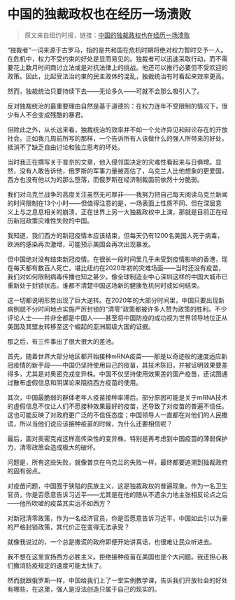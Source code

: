 # 中国的独裁政权也在经历一场溃败

> 原文来自纽约时报，链接：[中国的独裁政权也在经历一场溃败](https://cn.nytimes.com/opinion/20220318/another-dictator-is-having-a-bad-year/)

“独裁者”一词来源于古罗马，指的是共和国在危机时期将绝对权力暂时交予一人。在危机中，权力不受约束的好处是显而易见的。独裁者可以迅速采取行动，而不需要花上数月时间商讨立法或是对抗法律上的挑战。他还可以推行必要但不受欢迎的政策。因此，比起受法治约束的民主政体的混乱，独裁统治有时看起来效率更高。

然而，独裁统治只要持续下去——无论多久——可就不会那么吸引人了。

反对独裁统治的最重要理由自然是基于道德的：在权力连年不受限制的情况下，很少有人不会变成残酷的暴君。

但除此之外，从长远来看，独裁统治的效率并不如一个允许异见和辩论存在的开放社会。正如我几周前所写的那样，一个告诉所有人该做什么的强人所带来的好处，抵消不了缺乏自由讨论和独立思考的坏处。

当时我正在撰写关于普京的文章，他入侵邻国决定的灾难性看起来与日俱增。显然，没有人敢告诉他，俄罗斯的军事力量被高估了，乌克兰人比他想象的更爱国，西方也没有他以为的那么堕落，而俄罗斯在经济制裁面前依然十分脆弱。

我们对乌克兰战争的高度关注虽然无可厚非——我努力把自己每天阅读乌克兰新闻的时间限制在13个小时——但值得注意的是，一场表面上性质不同、但在深层意义上与之息息相关的崩溃，正在世界上另一大独裁政权中上演，那就是目前正在经历新冠政策灾难性失败的中国。

我知道，我们西方的新冠疫情本应该结束，但每天仍有1200名美国人死于病毒，欧洲的感染再次激增，可能预示美国会再次出现暴发。

但中国绝对没有结束新冠疫情。在很长一段时间里几乎未受到疫情影响的香港，现在每天都有数百人死亡，堪比纽约在2020年初的灾难场面——当时还没有疫苗，我们对如何限制病毒传播也知之甚少。像全球制造业中心深圳这样的中国大城市已重新处于封锁状态。谁都不清楚中国这场新的健康危机何时或如何结束。

这一切都说明形势出现了巨大逆转。在2020年的大部分时间里，中国只要出现新病例就不分时间地点实施严厉封锁的“清零”政策都被许多人赞为政策的胜利。不少评论人士——并非全都是中国人——甚至将中国防疫的成功视为世界领导地位正从美国及其盟友转移至这个崛起的亚洲超级大国的证据。

那之后，有三件事出了很大很大的差池。

首先，随着世界大部分地区都开始接种mRNA疫苗——那是以奇迹般的速度适应新冠疫情的新手段——中国仍坚持使用自己的疫苗，其技术陈旧，并被证明效果要差得多，尤其是对奥密克戎变异株。中国不仅坚持使用效果差的国产疫苗，还试图通过散布虚假信息和阴谋论来阻挠西方疫苗的使用。

其次，中国最脆弱的群体老年人疫苗接种率滞后。部分原因可能是关于mRNA技术的虚假信息不仅让人们不愿接种效果最好的疫苗，还导致了对疫苗的普遍不信任。这也可能反映了对政府更广泛的不信任态度；中国领导人一直都在对他们的人民撒谎，所以当他们说应该接种疫苗的时候，为什么还要相信呢？

最后，面对奥密克戎这样高传染性的变异株，特别是再考虑到中国疫苗的薄弱保护力，清零政策会造成极大的破坏。

问题是，所有这些失败，就像普京在乌克兰的失败一样，最终都要追溯到独裁政府的固有弱点。

对疫苗问题，中国囿于狭隘的民族主义，这是独裁政权的普遍现象。作为一名卫生官员，你是否愿意告诉习近平——尤其是在他的随从不遗余力地主张相反论点之后——他所吹嘘的疫苗其实远不如西方？

对新冠清零政策，作为一名经济官员，你是否愿意告诉习近平，中国如此引以为豪的严格封锁政策，其代价正在变得无法承受？

就像我说过的，一个总是撒谎的政府即便开始讲真话，也很难让民众听进去。

我不想在这里宣扬西方必胜主义。拒绝接种疫苗在美国也是个大问题。我还担心我们撤消防疫规定的速度可能太快了。

然而就跟俄罗斯一样，中国给我们上了一堂实例教学课，告诉我们开放社会的好处有哪些，在这里，强人是没法创造只属于自己的现实的。